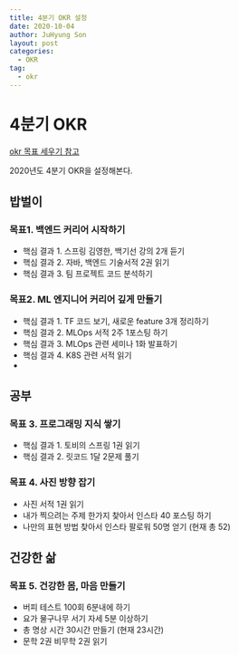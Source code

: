 ```yaml
---
title: 4분기 OKR 설정
date: 2020-10-04
author: JuHyung Son
layout: post
categories:
  - OKR
tag:
  - okr
---
```


# 4분기 OKR
[okr 목표 세우기 참고](http://datacrew.tech/okr-guide/)

2020년도 4분기 OKR을 설정해본다.

## 밥벌이

### 목표1. 백엔드 커리어 시작하기
- 핵심 결과 1. 스프링 김영한, 백기선 강의 2개 듣기
- 핵심 결과 2. 자바, 백엔드 기술서적 2권 읽기
- 핵심 결과 3. 팀 프로젝트 코드 분석하기

### 목표2. ML 엔지니어 커리어 깊게 만들기
- 핵심 결과 1. TF 코드 보기, 새로운 feature 3개 정리하기
- 핵심 결과 2. MLOps 서적 2주 1포스팅 하기
- 핵심 결과 3. MLOps 관련 세미나 1화 발표하기
- 핵심 결과 4. K8S 관련 서적 읽기
- 
## 공부

### 목표 3. 프로그래밍 지식 쌓기
- 핵심 결과 1. 토비의 스프링 1권 읽기
- 핵심 결과 2. 릿코드 1달 2문제 풀기

### 목표 4. 사진 방향 잡기
- 사진 서적 1권 읽기
- 내가 찍으려는 주제 한가지 찾아서 인스타 40 포스팅 하기
- 나만의 표현 방법 찾아서 인스타 팔로워 50명 얻기 (현재 총 52)

## 건강한 삶

### 목표 5. 건강한 몸, 마음 만들기
- 버피 테스트 100회 6분내에 하기
- 요가 물구나무 서기 자세 5분 이상하기
- 총 명상 시간 30시간 만들기 (현재 23시간)
- 문학 2권 비무학 2권 읽기
